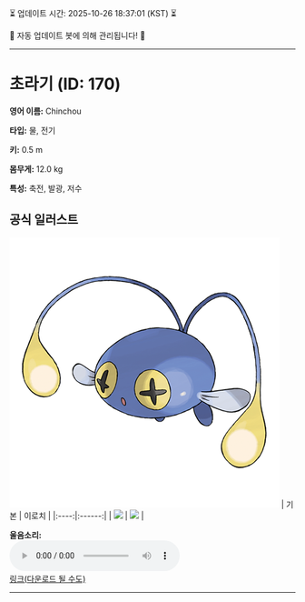 
⏳ 업데이트 시간: 2025-10-26 18:37:01 (KST) ⏳

🤖 자동 업데이트 봇에 의해 관리됩니다! 🤖

---

# 초라기 (ID: 170)
**영어 이름:** Chinchou

**타입:** 물, 전기

**키:** 0.5 m

**몸무게:** 12.0 kg

**특성:** 축전, 발광, 저수

## 공식 일러스트
![](https://raw.githubusercontent.com/PokeAPI/sprites/master/sprites/pokemon/other/official-artwork/170.png)
| 기본 | 이로치 |
|:----:|:------:|
| <img src="http://play.pokemonshowdown.com/sprites/ani/chinchou.gif" width="200"> | <img src="http://play.pokemonshowdown.com/sprites/ani-shiny/chinchou.gif" width="200"> |

**울음소리:**<br><audio controls src="https://raw.githubusercontent.com/PokeAPI/cries/main/cries/pokemon/latest/170.ogg"></audio><br> [링크(다운로드 될 수도)](https://raw.githubusercontent.com/PokeAPI/cries/main/cries/pokemon/latest/170.ogg)


---
